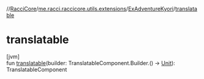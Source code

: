 //[RacciCore](../../../index.md)/[me.racci.raccicore.utils.extensions](../index.md)/[ExAdventureKyori](index.md)/[translatable](translatable.md)

# translatable

[jvm]\
fun [translatable](translatable.md)(builder: TranslatableComponent.Builder.() -&gt; [Unit](https://kotlinlang.org/api/latest/jvm/stdlib/kotlin/-unit/index.html)): TranslatableComponent
